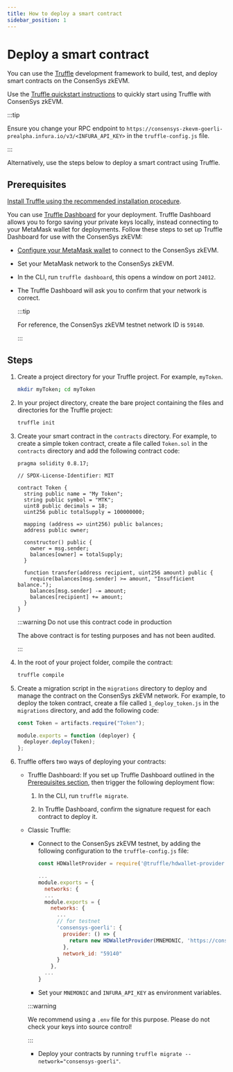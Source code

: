 ```yaml
---
title: How to deploy a smart contract
sidebar_position: 1
---
```


# Deploy a smart contract

You can use the [Truffle](https://www.trufflesuite.com) development framework to build, test, and deploy smart contracts on the ConsenSys zkEVM.

Use the [Truffle quickstart instructions](https://trufflesuite.com/docs/truffle/quickstart/) to quickly start using Truffle with ConsenSys zkEVM.

:::tip

Ensure you change your RPC endpoint to `https://consensys-zkevm-goerli-prealpha.infura.io/v3/<INFURA_API_KEY>` in the `truffle-config.js` file.

:::

Alternatively, use the steps below to deploy a smart contract using Truffle.

## Prerequisites

[Install Truffle using the recommended installation procedure](https://trufflesuite.com/docs/truffle/how-to/install/).

You can use [Truffle Dashboard](https://trufflesuite.com/docs/truffle/how-to/use-the-truffle-dashboard/) for your deployment. Truffle Dashboard allows you to forgo saving your private keys locally, instead connecting to your MetaMask wallet for deployments. Follow these steps to set up Truffle Dashboard for use with the ConsenSys zkEVM:

- [Configure your MetaMask wallet](../get-started/configure-metamask.md) to connect to the ConsenSys zkEVM.
- Set your MetaMask network to the ConsenSys zkEVM.
- In the CLI, run `truffle dashboard`, this opens a window on port `24012`.
- The Truffle Dashboard will ask you to confirm that your network is correct.

  :::tip

  For reference, the ConsenSys zkEVM testnet network ID is `59140`.

  :::

## Steps

1. Create a project directory for your Truffle project. For example, `myToken`.

   ```bash
   mkdir myToken; cd myToken
   ```

1. In your project directory, create the bare project containing the files and directories for the Truffle project:

   ```bash
   truffle init
   ```

1. Create your smart contract in the `contracts` directory. For example, to create a simple token contract, create a file called `Token.sol` in the `contracts` directory and add the following contract code:

   ```sol
   pragma solidity 0.8.17;

   // SPDX-License-Identifier: MIT

   contract Token {
     string public name = "My Token";
     string public symbol = "MTK";
     uint8 public decimals = 18;
     uint256 public totalSupply = 100000000;

     mapping (address => uint256) public balances;
     address public owner;

     constructor() public {
       owner = msg.sender;
       balances[owner] = totalSupply;
     }

     function transfer(address recipient, uint256 amount) public {
       require(balances[msg.sender] >= amount, "Insufficient balance.");
       balances[msg.sender] -= amount;
       balances[recipient] += amount;
     }
   }
   ```

   :::warning Do not use this contract code in production

   The above contract is for testing purposes and has not been audited.

   :::

1. In the root of your project folder, compile the contract:

   ```bash
   truffle compile
   ```

1. Create a migration script in the `migrations` directory to deploy and manage the contract on the ConsenSys zkEVM network. For example, to deploy the token contract, create a file called `1_deploy_token.js` in the `migrations` directory, and add the following code:

   ```javascript
   const Token = artifacts.require("Token");

   module.exports = function (deployer) {
     deployer.deploy(Token);
   };
   ```

1. Truffle offers two ways of deploying your contracts:

   - Truffle Dashboard: If you set up Truffle Dashboard outlined in the [Prerequisites section](#prerequisites), then trigger the following deployment flow:

     1. In the CLI, run `truffle migrate`.

     1. In Truffle Dashboard, confirm the signature request for each contract to deploy it.

   - Classic Truffle:

     - Connect to the ConsenSys zkEVM testnet, by adding the following configuration to the `truffle-config.js` file:

       ```javascript
       const HDWalletProvider = require('@truffle/hdwallet-provider')

       ...
       module.exports = {
         networks: {
         ...
         module.exports = {
           networks: {
             ...
             // for testnet
             'consensys-goerli': {
               provider: () => {
                 return new HDWalletProvider(MNEMONIC, 'https://consensys-zkevm-goerli-prealpha.infura.io/v3/INFURA_API_KEY')
               },
               network_id: "59140"
             }
           },
         ...
       }
       ```

     - Set your `MNEMONIC` and `INFURA_API_KEY` as environment variables.

     :::warning

     We recommend using a `.env` file for this purpose. Please do not check your keys into source control!

     :::

     - Deploy your contracts by running `truffle migrate --network="consensys-goerli"`.
